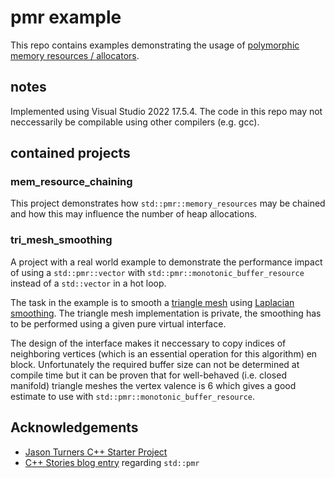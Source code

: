 # pmr example

This repo contains examples demonstrating the usage of [polymorphic memory resources / allocators](https://en.cppreference.com/w/cpp/header/memory_resource).

## notes
Implemented using Visual Studio 2022 17.5.4. The code in this repo may not neccessarily be compilable using other compilers (e.g. gcc).

## contained projects

### mem_resource_chaining
This project demonstrates how `std::pmr::memory_resources` may be chained and how this may influence the number of heap allocations.

### tri_mesh_smoothing
A project with a real world example to demonstrate the performance impact of using a `std::pmr::vector` with `std::pmr::monotonic_buffer_resource` instead of a `std::vector` in a hot loop.

The task in the example is to smooth a [triangle mesh](https://en.wikipedia.org/wiki/Triangle_mesh) using [Laplacian smoothing](https://en.wikipedia.org/wiki/Laplacian_smoothing). The triangle mesh implementation is private, the smoothing has to be performed using a given pure virtual interface. 

The design of the interface makes it neccessary to copy indices of neighboring vertices (which is an essential operation for this algorithm) en block. Unfortunately the required buffer size can not be determined at compile time but it can be proven that for well-behaved (i.e. closed manifold) triangle meshes the vertex valence is 6 which gives a good estimate to use with `std::pmr::monotonic_buffer_resource`.

## Acknowledgements
* [Jason Turners C++ Starter Project](https://github.com/cpp-best-practices/cpp_starter_project)
* [C++ Stories blog entry](https://www.cppstories.com/2020/08/pmr-dbg.html/) regarding `std::pmr`
